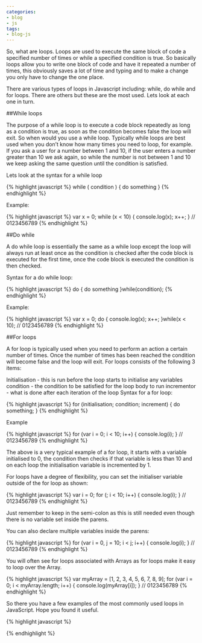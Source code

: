 ```yaml
---
categories:
- blog
- js
tags: 
- blog-js
---
```


So, what are loops. Loops are used to execute the same block of code a specified number of times or while a specified condition is true. So basically loops allow you to write one block of code and have it repeated a number of times, this obviously saves a lot of time and typing and to make a change you only have to change the one place.

There are various types of loops in Javascript including: while, do while and for loops. There are others but these are the most used. Lets look at each one in turn.

##While loops

The purpose of a while loop is to execute a code block repeatedly as long as a condition is true, as soon as the condition becomes false the loop will exit. So when would you use a while loop. Typically while loops are best used when you don’t know how many times you need to loop, for example. If you ask a user for a number between 1 and 10, if the user enters a number greater than 10 we ask again, so while the number is not between 1 and 10 we keep asking the same question until the condition is satisfied.

Lets look at the syntax for a while loop

{% highlight javascript %}
while ( condition ) {
  do something
}
{% endhighlight %}

Example:

{% highlight javascript %}
var x = 0;
while (x < 10) {
  console.log(x);
  x++;
} // 0123456789
{% endhighlight %}

##Do while

A do while loop is essentially the same as a while loop except the loop will always run at least once as the condition is checked after the code block is executed for the first time, once the code block is executed the condition is then checked.

Syntax for a do while loop:

{% highlight javascript %}
do {
  do something
}while(condition);
{% endhighlight %}

Example:

{% highlight javascript %}
var x = 0;
do {
  console.log(x);
  x++;
}while(x < 10); // 0123456789
{% endhighlight %}

##For loops

A for loop is typically used when you need to perform an action a certain number of times. Once the number of times has been reached the condition will become false and the loop will exit. For loops consists of the following 3 items:

Initialisation - this is run before the loop starts to initialise any variables
condition - the condition to be satisfied for the loop body to run
incrementor - what is done after each iteration of the loop
Syntax for a for loop:

{% highlight javascript %}
for (initialisation; condition; increment) {
  do something;
}
{% endhighlight %}

Example

{% highlight javascript %}
for (var i = 0; i < 10; i++) {
  console.log(i);
} // 0123456789
{% endhighlight %}

The above is a very typical example of a for loop, it starts with a variable initialised to 0, the condition then checks if that variable is less than 10 and on each loop the initialisation variable is incremented by 1.

For loops have a degree of flexibility, you can set the initialiser variable outside of the for loop as shown:

{% highlight javascript %}
var i = 0;
for (; i < 10; i++) {
  console.log(i);
} // 0123456789
{% endhighlight %}

Just remember to keep in the semi-colon as this is still needed even though there is no variable set inside the parens.

You can also declare multiple variables inside the parens:

{% highlight javascript %}
for (var i = 0, j = 10; i < j; i++) {
  console.log(i);
} // 0123456789
{% endhighlight %}

You will often see for loops associated with Arrays as for loops make it easy to loop over the Array.

{% highlight javascript %}
var myArray = [1, 2, 3, 4, 5, 6, 7, 8, 9];
for (var i = 0; i < myArray.length; i++) {
  console.log(myArray[i]);
} // 0123456789
{% endhighlight %}

So there you have a few examples of the most commonly used loops in JavaScript. Hope you found it useful.





{% highlight javascript %}

{% endhighlight %}